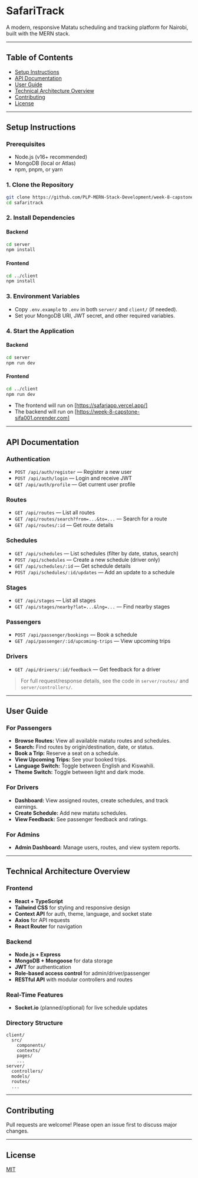 # SafariTrack

A modern, responsive Matatu scheduling and tracking platform for Nairobi, built with the MERN stack.

---

## Table of Contents

- [Setup Instructions](#setup-instructions)
- [API Documentation](#api-documentation)
- [User Guide](#user-guide)
- [Technical Architecture Overview](#technical-architecture-overview)
- [Contributing](#contributing)
- [License](#license)

---

## Setup Instructions

### Prerequisites

- Node.js (v16+ recommended)
- MongoDB (local or Atlas)
- npm, pnpm, or yarn

### 1. Clone the Repository

```bash
git clone https://github.com/PLP-MERN-Stack-Development/week-8-capstone_-Sifa001/safaritrack.git
cd safaritrack
```

### 2. Install Dependencies

#### Backend

```bash
cd server
npm install
```

#### Frontend

```bash
cd ../client
npm install
```

### 3. Environment Variables

- Copy `.env.example` to `.env` in both `server/` and `client/` (if needed).
- Set your MongoDB URI, JWT secret, and other required variables.

### 4. Start the Application

#### Backend

```bash
cd server
npm run dev
```

#### Frontend

```bash
cd ../client
npm run dev
```

- The frontend will run on [https://safariapp.vercel.app/]
- The backend will run on [https://week-8-capstone-sifa001.onrender.com]

---

## API Documentation

### Authentication

- `POST /api/auth/register` — Register a new user
- `POST /api/auth/login` — Login and receive JWT
- `GET /api/auth/profile` — Get current user profile

### Routes

- `GET /api/routes` — List all routes
- `GET /api/routes/search?from=...&to=...` — Search for a route
- `GET /api/routes/:id` — Get route details

### Schedules

- `GET /api/schedules` — List schedules (filter by date, status, search)
- `POST /api/schedules` — Create a new schedule (driver only)
- `GET /api/schedules/:id` — Get schedule details
- `POST /api/schedules/:id/updates` — Add an update to a schedule

### Stages

- `GET /api/stages` — List all stages
- `GET /api/stages/nearby?lat=...&lng=...` — Find nearby stages

### Passengers

- `POST /api/passenger/bookings` — Book a schedule
- `GET /api/passenger/:id/upcoming-trips` — View upcoming trips

### Drivers

- `GET /api/drivers/:id/feedback` — Get feedback for a driver

> For full request/response details, see the code in `server/routes/` and `server/controllers/`.

---

## User Guide

### For Passengers

- **Browse Routes:** View all available matatu routes and schedules.
- **Search:** Find routes by origin/destination, date, or status.
- **Book a Trip:** Reserve a seat on a schedule.
- **View Upcoming Trips:** See your booked trips.
- **Language Switch:** Toggle between English and Kiswahili.
- **Theme Switch:** Toggle between light and dark mode.

### For Drivers

- **Dashboard:** View assigned routes, create schedules, and track earnings.
- **Create Schedule:** Add new matatu schedules.
- **View Feedback:** See passenger feedback and ratings.

### For Admins

- **Admin Dashboard:** Manage users, routes, and view system reports.

---

## Technical Architecture Overview

### Frontend

- **React + TypeScript**
- **Tailwind CSS** for styling and responsive design
- **Context API** for auth, theme, language, and socket state
- **Axios** for API requests
- **React Router** for navigation

### Backend

- **Node.js + Express**
- **MongoDB + Mongoose** for data storage
- **JWT** for authentication
- **Role-based access control** for admin/driver/passenger
- **RESTful API** with modular controllers and routes

### Real-Time Features

- **Socket.io** (planned/optional) for live schedule updates

### Directory Structure

```
client/
  src/
    components/
    contexts/
    pages/
    ...
server/
  controllers/
  models/
  routes/
  ...
```

---

## Contributing

Pull requests are welcome! Please open an issue first to discuss major changes.

---

## License

[MIT](LICENSE) 
